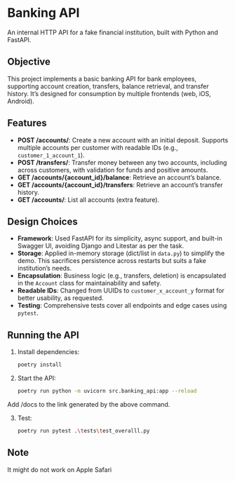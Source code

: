 # Banking API

An internal HTTP API for a fake financial institution, built with Python and FastAPI.

## Objective

This project implements a basic banking API for bank employees, supporting account creation, transfers, balance retrieval, and transfer history. It’s designed for consumption by multiple frontends (web, iOS, Android).

## Features

- **POST /accounts/**: Create a new account with an initial deposit. Supports multiple accounts per customer with readable IDs (e.g., `customer_1_account_1`).
- **POST /transfers/**: Transfer money between any two accounts, including across customers, with validation for funds and positive amounts.
- **GET /accounts/{account_id}/balance**: Retrieve an account’s balance.
- **GET /accounts/{account_id}/transfers**: Retrieve an account’s transfer history.
- **GET /accounts/**: List all accounts (extra feature).

## Design Choices

- **Framework**: Used FastAPI for its simplicity, async support, and built-in Swagger UI, avoiding Django and Litestar as per the task.
- **Storage**: Applied in-memory storage (dict/list in `data.py`) to simplify the demo. This sacrifices persistence across restarts but suits a fake institution’s needs.
- **Encapsulation**: Business logic (e.g., transfers, deletion) is encapsulated in the `Account` class for maintainability and safety.
- **Readable IDs**: Changed from UUIDs to `customer_x_account_y` format for better usability, as requested.
- **Testing**: Comprehensive tests cover all endpoints and edge cases using `pytest`.

## Running the API

1. Install dependencies:
   ```bash
   poetry install

2. Start the API:
   ```bash
   poetry run python -m uvicorn src.banking_api:app --reload

Add /docs to the link generated by the above command.

3. Test:
   ```bash
   poetry run pytest .\tests\test_overalll.py

## Note
It might do not work on Apple Safari